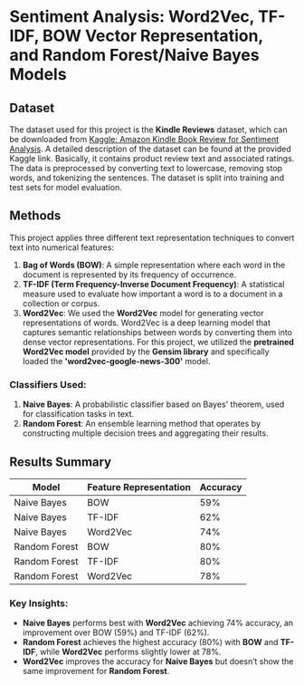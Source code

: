 # Sentiment Analysis: Word2Vec, TF-IDF, BOW Vector Representation, and Random Forest/Naive Bayes Models

## Dataset
The dataset used for this project is the **Kindle Reviews** dataset, which can be downloaded from [Kaggle: Amazon Kindle Book Review for Sentiment Analysis](https://www.kaggle.com/datasets/meetnagadia/amazon-kindle-book-review-for-sentiment-analysis). A detailed description of the dataset can be found at the provided Kaggle link.
Basically, it contains product review text and associated ratings. The data is preprocessed by converting text to lowercase, removing stop words, and tokenizing the sentences. The dataset is split into training and test sets for model evaluation.

## Methods
This project applies three different text representation techniques to convert text into numerical features:
1. **Bag of Words (BOW)**: A simple representation where each word in the document is represented by its frequency of occurrence.
2. **TF-IDF (Term Frequency-Inverse Document Frequency)**: A statistical measure used to evaluate how important a word is to a document in a collection or corpus.
3. **Word2Vec**:
We used the **Word2Vec** model for generating vector representations of words. Word2Vec is a deep learning model that captures semantic relationships between words by converting them into dense vector representations. For this project, we utilized the **pretrained Word2Vec model** provided by the **Gensim library** and specifically loaded the **'word2vec-google-news-300'** model. 

### Classifiers Used:
1. **Naive Bayes**: A probabilistic classifier based on Bayes' theorem, used for classification tasks in text.
2. **Random Forest**: An ensemble learning method that operates by constructing multiple decision trees and aggregating their results.

## Results Summary

| Model            | Feature Representation | Accuracy |
|------------------|-------------------------|----------|
| Naive Bayes      | BOW                     | 59%       |
| Naive Bayes      | TF-IDF                  | 62%       |
| Naive Bayes      | Word2Vec                | 74%       |
| Random Forest    | BOW                     | 80%       |
| Random Forest    | TF-IDF                  | 80%       |
| Random Forest    | Word2Vec                | 78%       |

### Key Insights:
- **Naive Bayes** performs best with **Word2Vec** achieving 74% accuracy, an improvement over BOW (59%) and TF-IDF (62%).
- **Random Forest** achieves the highest accuracy (80%) with **BOW** and **TF-IDF**, while **Word2Vec** performs slightly lower at 78%.
- **Word2Vec** improves the accuracy for **Naive Bayes** but doesn’t show the same improvement for **Random Forest**.

